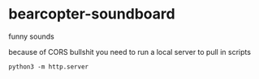 # bearcopter-soundboard

funny sounds

because of CORS bullshit you need to run a local server to pull in scripts

```
python3 -m http.server
```

